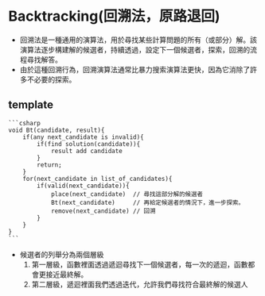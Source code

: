 # Backtracking(回溯法，原路退回)

- 回溯法是一種通用的演算法，用於尋找某些計算問題的所有（或部分）解。該演算法逐步構建解的候選者，持續透過，設定下一個候選者，探索，回溯的流程尋找解答。
- 由於這種回溯行為，回溯演算法通常比暴力搜索演算法更快，因為它消除了許多不必要的探索。

## template

    ```csharp
    void Bt(candidate, result){
        if(any next_candidate is invalid){
            if(find solution(candidate)){
                result add candidate
            }
            return;
        }
        for(next_candidate in list_of_candidates){
            if(valid(next_candidate)){
                place(next_candidate)  // 尋找這部分解的候選者
                Bt(next_candidate)     // 再給定候選者的情況下，進一步探索。
                remove(next_candidate) // 回溯
            }
        }
    }
    ```

- 候選者的列舉分為兩個層級
  1. 第一層級，函數裡面透過遞迴尋找下一個候選者，每一次的遞迴，函數都會更接近最終解。
  2. 第二層級，遞迴裡面我們透過迭代，允許我們尋找符合最終解的候選人
